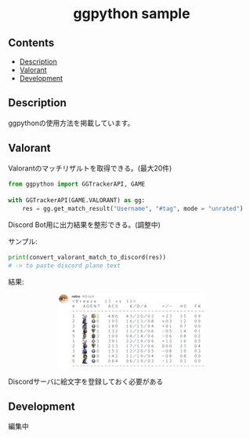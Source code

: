
<p>
    <div align="center">
    <h1>ggpython sample</h1>
    </div>
</p>

<h2> Contents </h2>

- [Description](#description)
- [Valorant](#valorant)
- [Development](#development)

## Description

ggpythonの使用方法を掲載しています。

## Valorant

Valorantのマッチリザルトを取得できる。(最大20件)

```py
from ggpython import GGTrackerAPI, GAME

with GGTrackerAPI(GAME.VALORANT) as gg:
    res = gg.get_match_result("Username", "#tag", mode = "unrated")
```

Discord Bot用に出力結果を整形できる。(調整中)

サンプル: 

```py
print(convert_valorant_match_to_discord(res))
# -> to paste discord plane text
```

結果: 

<p style="text-align:center;">
  <img src="https://github.com/nakashimas/ggpython/blob/master/img/discord_1.png?raw=true" style="width:60%"/>
</p>

Discordサーバに絵文字を登録しておく必要がある

## Development

編集中
